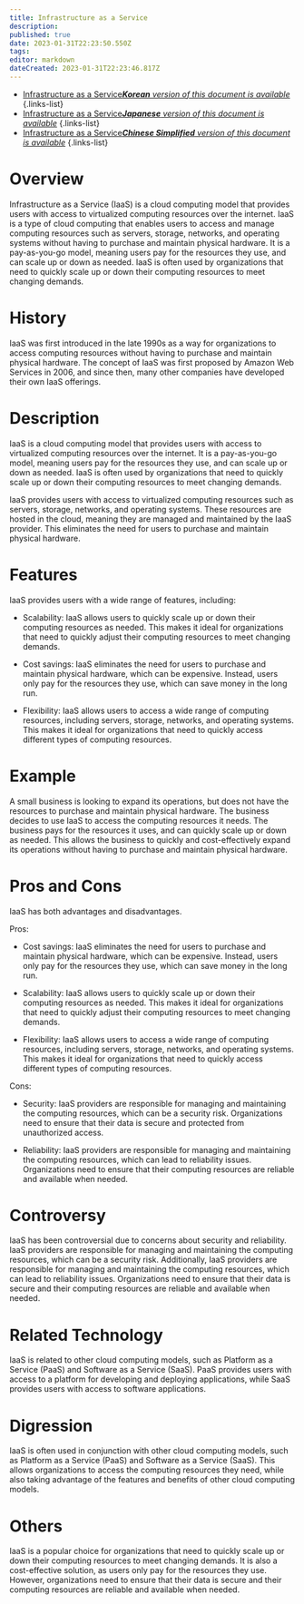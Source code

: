 ```yaml
---
title: Infrastructure as a Service
description: 
published: true
date: 2023-01-31T22:23:50.550Z
tags: 
editor: markdown
dateCreated: 2023-01-31T22:23:46.817Z
---
```


- [Infrastructure as a Service***Korean** version of this document is available*](/ko/Knowledge-base/Dictionary/infrastructure-as-a-service)
{.links-list}
- [Infrastructure as a Service***Japanese** version of this document is available*](/ja/Knowledge-base/Dictionary/infrastructure-as-a-service)
{.links-list}
- [Infrastructure as a Service***Chinese Simplified** version of this document is available*](/zh/Knowledge-base/Dictionary/infrastructure-as-a-service)
{.links-list}


# Overview
Infrastructure as a Service (IaaS) is a cloud computing model that provides users with access to virtualized computing resources over the internet. IaaS is a type of cloud computing that enables users to access and manage computing resources such as servers, storage, networks, and operating systems without having to purchase and maintain physical hardware. It is a pay-as-you-go model, meaning users pay for the resources they use, and can scale up or down as needed. IaaS is often used by organizations that need to quickly scale up or down their computing resources to meet changing demands.

# History
IaaS was first introduced in the late 1990s as a way for organizations to access computing resources without having to purchase and maintain physical hardware. The concept of IaaS was first proposed by Amazon Web Services in 2006, and since then, many other companies have developed their own IaaS offerings.

# Description
IaaS is a cloud computing model that provides users with access to virtualized computing resources over the internet. It is a pay-as-you-go model, meaning users pay for the resources they use, and can scale up or down as needed. IaaS is often used by organizations that need to quickly scale up or down their computing resources to meet changing demands.

IaaS provides users with access to virtualized computing resources such as servers, storage, networks, and operating systems. These resources are hosted in the cloud, meaning they are managed and maintained by the IaaS provider. This eliminates the need for users to purchase and maintain physical hardware.

# Features
IaaS provides users with a wide range of features, including:

- Scalability: IaaS allows users to quickly scale up or down their computing resources as needed. This makes it ideal for organizations that need to quickly adjust their computing resources to meet changing demands.

- Cost savings: IaaS eliminates the need for users to purchase and maintain physical hardware, which can be expensive. Instead, users only pay for the resources they use, which can save money in the long run.

- Flexibility: IaaS allows users to access a wide range of computing resources, including servers, storage, networks, and operating systems. This makes it ideal for organizations that need to quickly access different types of computing resources.

# Example
A small business is looking to expand its operations, but does not have the resources to purchase and maintain physical hardware. The business decides to use IaaS to access the computing resources it needs. The business pays for the resources it uses, and can quickly scale up or down as needed. This allows the business to quickly and cost-effectively expand its operations without having to purchase and maintain physical hardware.

# Pros and Cons
IaaS has both advantages and disadvantages.

Pros: 
- Cost savings: IaaS eliminates the need for users to purchase and maintain physical hardware, which can be expensive. Instead, users only pay for the resources they use, which can save money in the long run.

- Scalability: IaaS allows users to quickly scale up or down their computing resources as needed. This makes it ideal for organizations that need to quickly adjust their computing resources to meet changing demands.

- Flexibility: IaaS allows users to access a wide range of computing resources, including servers, storage, networks, and operating systems. This makes it ideal for organizations that need to quickly access different types of computing resources.

Cons:
- Security: IaaS providers are responsible for managing and maintaining the computing resources, which can be a security risk. Organizations need to ensure that their data is secure and protected from unauthorized access.

- Reliability: IaaS providers are responsible for managing and maintaining the computing resources, which can lead to reliability issues. Organizations need to ensure that their computing resources are reliable and available when needed.

# Controversy
IaaS has been controversial due to concerns about security and reliability. IaaS providers are responsible for managing and maintaining the computing resources, which can be a security risk. Additionally, IaaS providers are responsible for managing and maintaining the computing resources, which can lead to reliability issues. Organizations need to ensure that their data is secure and their computing resources are reliable and available when needed.

# Related Technology
IaaS is related to other cloud computing models, such as Platform as a Service (PaaS) and Software as a Service (SaaS). PaaS provides users with access to a platform for developing and deploying applications, while SaaS provides users with access to software applications.

# Digression
IaaS is often used in conjunction with other cloud computing models, such as Platform as a Service (PaaS) and Software as a Service (SaaS). This allows organizations to access the computing resources they need, while also taking advantage of the features and benefits of other cloud computing models.

# Others
IaaS is a popular choice for organizations that need to quickly scale up or down their computing resources to meet changing demands. It is also a cost-effective solution, as users only pay for the resources they use. However, organizations need to ensure that their data is secure and their computing resources are reliable and available when needed.